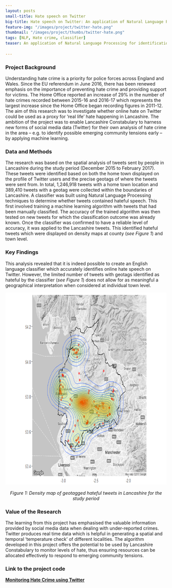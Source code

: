 ```yaml
---
layout: posts
small-title: Hate speech on Twitter
big-title: Hate speech on Twitter: An application of Natural Language Processing for identification of online hate
feature-img: "/images/project/twitter-hate.png"
thumbnail: "/images/project/thumbs/twitter-hate.png"
tags: [NLP, Hate crime, classifier]
teaser: An application of Natural Language Processing for identification of online hate on Twitter

---
```




### Project Background
Understanding hate crime is a priority for police forces across England and Wales. Since the EU referendum in June 2016, there has been renewed emphasis on the importance of preventing hate crime and providing support for victims. The Home Office reported an increase of 29% in the number of hate crimes recorded between 2015-16 and 2016-17 which represents the largest increase since the Home Office began recording figures in 2011-12.
The aim of this research was to investigate whether online hate on Twitter could be used as a proxy for ‘real life’ hate happening in Lancashire. The ambition of the project was to enable Lancashire Constabulary to harness new forms of social media data (Twitter) for their own analysis of hate crime in the area – e.g. to identify possible emerging community tensions early – by applying machine learning.


### Data and Methods
The research was based on the spatial analysis of tweets sent by people in Lancashire during the study period (December 2015 to February 2017). These tweets were identified based on both the home town displayed on the profile of Twitter users and the precise geotags of where the tweets were sent from. In total, 1,246,918 tweets with a home town location and 389,410 tweets with a geotag were collected within the boundaries of Lancashire.
A classifier was built using Natural Language Processing techniques to determine whether tweets contained hateful speech. This first involved training a machine learning algorithm with tweets that had been manually classified. The accuracy of the trained algorithm was then tested on new tweets for which the classification outcome was already known.
Once the classifier was confirmed to have a reliable level of accuracy, it was applied to the Lancashire tweets. This identified hateful tweets which were displayed on density maps at county (*see Figure 1*) and town level.


### Key Findings
This analysis revealed that it is indeed possible to create an English language classifier which accurately identifies online hate speech on Twitter.
However, the limited number of tweets with geotags identified as hateful by the classifier (*see Figure 1*) does not allow for as meaningful a geographical interpretation when considered at individual town level.

<p align="center">
  <img src="/images/project/Densitymap.png" height="600">
</p>
<p align="center">
  <em>Figure 1: Density map of geotagged hateful tweets in Lancashire for the study period</em>
</p>


### Value of the Research
The learning from this project has emphasised the valuable information provided by social media data when dealing with under-reported crimes. Twitter produces real time data which is helpful in generating a spatial and temporal ‘temperature check’ of different localities.
The algorithm developed in this project offers the potential to be used by Lancashire Constabulary to monitor levels of hate, thus ensuring resources can be allocated effectively to respond to emerging community tensions.


### Link to the project code

[**Monitoring Hate Crime using Twitter**](https://github.com/mednche/Hate-Crime-Project)

